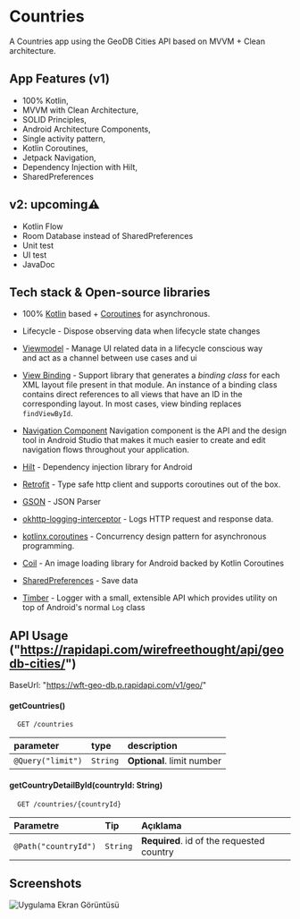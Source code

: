 
# Countries

A Countries app using the GeoDB Cities API based on MVVM + Clean architecture.

## App Features (v1)

* 100% Kotlin,
* MVVM with Clean Architecture,
* SOLID Principles,
* Android Architecture Components,
* Single activity pattern,
* Kotlin Coroutines,
* Jetpack Navigation,
* Dependency Injection with Hilt,
* SharedPreferences

## v2: upcoming⚠️
* Kotlin Flow
* Room Database instead of SharedPreferences
* Unit test
* UI test
* JavaDoc
  
## Tech stack & Open-source libraries

- 100%  [Kotlin](https://kotlinlang.org/)  based +  [Coroutines](https://github.com/Kotlin/kotlinx.coroutines) for asynchronous.
- Lifecycle - Dispose observing data when lifecycle state changes
- [Viewmodel](https://developer.android.com/topic/libraries/architecture/viewmodel) - Manage UI related data in a lifecycle conscious way  
  and act as a channel between use cases and ui
- [View Binding](https://developer.android.com/topic/libraries/view-binding) - Support library that generates a _binding class_ for each XML layout file present in that module. An instance of a binding class contains direct references to all views that have an ID in the corresponding layout. In most cases, view binding replaces  `findViewById`.
- [Navigation Component](https://developer.android.com/guide/navigation) Navigation component is the API and the design tool in Android Studio that makes it much easier to create and edit navigation flows throughout your application.

- [Hilt](https://developer.android.com/training/dependency-injection/hilt-android) - Dependency injection library for Android
- [Retrofit](https://square.github.io/retrofit/) - Type safe http client and supports coroutines out of the box.
- [GSON](https://github.com/square/moshi) - JSON Parser
- [okhttp-logging-interceptor](https://github.com/square/okhttp/blob/master/okhttp-logging-interceptor/README.md) - Logs HTTP request and response data.
- [kotlinx.coroutines](https://github.com/Kotlin/kotlinx.coroutines) - Concurrency design pattern for asynchronous programming.

- [Coil](https://coil-kt.github.io/coil/) - An image loading library for Android backed by Kotlin Coroutines
- [SharedPreferences](https://developer.android.com/reference/android/content/SharedPreferences) - Save data

- [Timber](https://github.com/JakeWharton/timber) - Logger with a small, extensible API which provides utility on top of Android's normal  `Log` class

  
## API Usage ("https://rapidapi.com/wirefreethought/api/geodb-cities/")
BaseUrl: "https://wft-geo-db.p.rapidapi.com/v1/geo/"

#### getCountries()

```https
  GET /countries
```

| parameter | type     | description                |
| :-------- | :------- | :------------------------- |
| `@Query("limit")` | `String` | **Optional**. limit number |

#### getCountryDetailById(countryId: String)

```https
  GET /countries/{countryId}
```

| Parametre | Tip     | Açıklama                       |
| :-------- | :------- | :-------------------------------- |
| `@Path("countryId")` | `String` | **Required**. id of the requested country |
  
## Screenshots

![Uygulama Ekran Görüntüsü](https://via.placeholder.com/468x300?text=App+Screenshot+Here)

  
